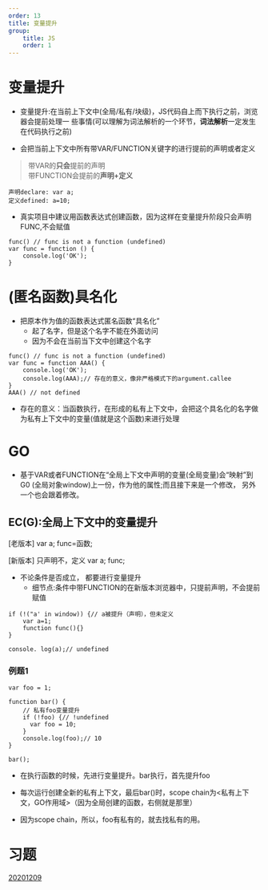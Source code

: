 ```yaml
---
order: 13
title: 变量提升
group:
    title: JS
    order: 1
---
```


# 变量提升

* 变量提升:在当前上下文中(全局/私有/块级)，JS代码自上而下执行之前，浏览器会提前处理一 些事情(可以理解为词法解析的一个环节，**词法解析**一定发生在代码执行之前)

* 会把当前上下文中所有带VAR/FUNCTION关键字的进行提前的声明或者定义

>带VAR的**只会**提前的声明  
>带FUNCTION会提前的**声明+定义**

```
声明declare: var a;
定义defined: a=10;
```

* 真实项目中建议用函数表达式创建函数，因为这样在变量提升阶段只会声明FUNC,不会赋值

```
func() // func is not a function (undefined)
var func = function () {
    console.log('OK');
}
```
# (匿名函数)具名化

* 把原本作为值的函数表达式匿名函数“具名化”
  + 起了名字，但是这个名字不能在外面访问
  + 因为不会在当前当下文中创建这个名字

```
func() // func is not a function (undefined)
var func = function AAA() {
    console.log('OK');
    console.log(AAA);// 存在的意义，像非严格模式下的argument.callee
}
AAA() // not defined 
```

* 存在的意义：当函数执行，在形成的私有上下文中，会把这个具名化的名字做为私有上下文中的变量(值就是这个函数)来进行处理

# GO

* 基于VAR或者FUNCTION在“全局上下文中声明的变量(全局变量)会“映射”到G0 (全局对象window)上一份，作为他的属性;而且接下来是一个修改， 另外一个也会跟着修改。

## EC(G):全局上下文中的变量提升

[老版本]
var a;
func=函数;

[新版本] 只声明不，定义
var a;
func;

* 不论条件是否成立， 都要进行变量提升
  + 细节点:条件中带FUNCTION的在新版本浏览器中，只提前声明，不会提前赋值

```
if (!("a' in window)) {// a被提升（声明），但未定义
    var a=1;
    function func(){}
}

console. log(a);// undefined
```


### 例题1

```
var foo = 1;

function bar() {
    // 私有foo变量提升 
    if (!foo) {// !undefined
      var foo = 10;
    }
    console.log(foo);// 10
}

bar();
```

* 在执行函数的时候，先进行变量提升。bar执行，首先提升foo
* 每次运行创建全新的私有上下文，最后bar()时，scope chain为<私有上下文，GO作用域>（因为全局创建的函数，右侧就是那里） 

* 因为scope chain，所以，foo有私有的，就去找私有的用。


# 习题

[20201209](1.js)  

